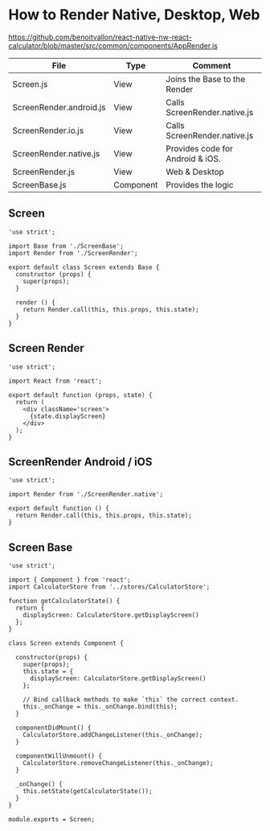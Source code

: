 # How to Render Native, Desktop, Web

https://github.com/benoitvallon/react-native-nw-react-calculator/blob/master/src/common/components/AppRender.js

| File | Type | Comment |
| --- | --- | --- |
| Screen.js | View | Joins the Base to the Render |
| ScreenRender.android.js | View | Calls ScreenRender.native.js|
| ScreenRender.io.js | View | Calls ScreenRender.native.js|
| ScreenRender.native.js | View | Provides code for Android & iOS.|
| ScreenRender.js   | View | Web & Desktop  |
| ScreenBase.js | Component | Provides the logic |

## Screen

```
'use strict';

import Base from './ScreenBase';
import Render from './ScreenRender';

export default class Screen extends Base {
  constructor (props) {
    super(props);
  }

  render () {
    return Render.call(this, this.props, this.state);
  }
}
```

## Screen Render

```
'use strict';

import React from 'react';

export default function (props, state) {
  return (
    <div className='screen'>
      {state.displayScreen}
    </div>
  );
}
```

## ScreenRender Android / iOS

```
'use strict';

import Render from './ScreenRender.native';

export default function () {
  return Render.call(this, this.props, this.state);
}
```

## Screen Base

```
'use strict';

import { Component } from 'react';
import CalculatorStore from '../stores/CalculatorStore';

function getCalculatorState() {
  return {
    displayScreen: CalculatorStore.getDisplayScreen()
  };
}

class Screen extends Component {

  constructor(props) {
    super(props);
    this.state = {
      displayScreen: CalculatorStore.getDisplayScreen()
    };

    // Bind callback methods to make `this` the correct context.
    this._onChange = this._onChange.bind(this);
  }

  componentDidMount() {
    CalculatorStore.addChangeListener(this._onChange);
  }

  componentWillUnmount() {
    CalculatorStore.removeChangeListener(this._onChange);
  }

  _onChange() {
    this.setState(getCalculatorState());
  }
}

module.exports = Screen;
```
